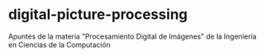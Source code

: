 # digital-picture-processing
Apuntes de la materia "Procesamiento Digital de Imágenes" de la Ingeniería en Ciencias de la Computación

